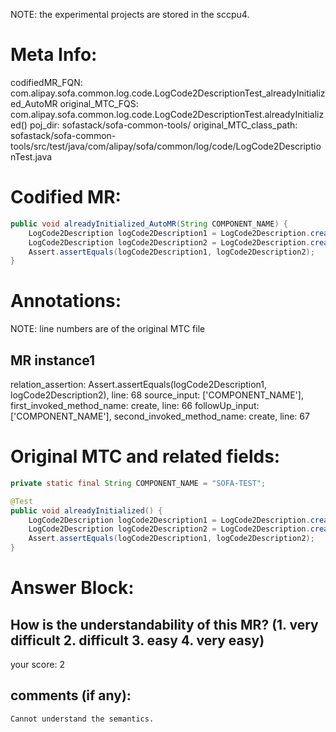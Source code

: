 NOTE: the experimental projects are stored in the sccpu4.

# Meta Info:
codifiedMR_FQN:
com.alipay.sofa.common.log.code.LogCode2DescriptionTest_alreadyInitialized_AutoMR
original_MTC_FQS:
com.alipay.sofa.common.log.code.LogCode2DescriptionTest.alreadyInitialized()
poj_dir:
sofastack/sofa-common-tools/
original_MTC_class_path:
sofastack/sofa-common-tools/src/test/java/com/alipay/sofa/common/log/code/LogCode2DescriptionTest.java

# Codified MR:
```java
public void alreadyInitialized_AutoMR(String COMPONENT_NAME) {
    LogCode2Description logCode2Description1 = LogCode2Description.create(COMPONENT_NAME);
    LogCode2Description logCode2Description2 = LogCode2Description.create(COMPONENT_NAME);
    Assert.assertEquals(logCode2Description1, logCode2Description2);
}
```

# Annotations:
NOTE: line numbers are of the original MTC file
## MR instance1
relation_assertion: Assert.assertEquals(logCode2Description1, logCode2Description2), line: 68 
source_input: ['COMPONENT_NAME'], first_invoked_method_name: create, line: 66 
followUp_input: ['COMPONENT_NAME'], second_invoked_method_name: create, line: 67 


# Original MTC and related fields:
```java
private static final String COMPONENT_NAME = "SOFA-TEST";

@Test
public void alreadyInitialized() {
    LogCode2Description logCode2Description1 = LogCode2Description.create(COMPONENT_NAME);
    LogCode2Description logCode2Description2 = LogCode2Description.create(COMPONENT_NAME);
    Assert.assertEquals(logCode2Description1, logCode2Description2);
}

```


# Answer Block: 
## How is the understandability of this MR? (1. very difficult 2. difficult 3. easy 4. very easy)
your score: 2
 
## comments (if any): 
```txt
Cannot understand the semantics.
```

